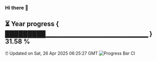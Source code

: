 ### Hi there 👋
⏳ Year progress { █████████▁▁▁▁▁▁▁▁▁▁▁▁▁▁▁▁▁▁▁▁▁ } 31.58 %
---
⏰ Updated on Sat, 26 Apr 2025 06:25:27 GMT
![Progress Bar CI](https://github.com/liununu/liununu/workflows/Progress%20Bar%20CI/badge.svg)
